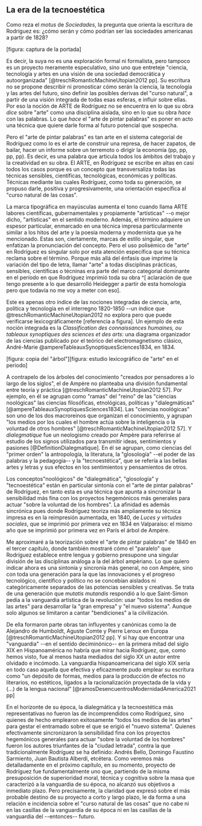 ## La era de la tecnoestética

Como reza el *motus* de *Sociedades*, la pregunta que orienta la escritura de Rodríguez es: ¿cómo serán y cómo podrían ser las sociedades americanas a partir de 1828? 

[figura: captura de la portada]

Es decir, la suya no es una exploración formal ni formalista, pero tampoco es un proyecto meramente especulativo, sino uno que entreteje "ciencia, tecnología y artes en una visión de una sociedad democrática y autoorganizada" [@treschRomanticMachineUtopian2012 pp]. Su escritura no se propone describir ni pronosticar cómo serán la ciencia, la tecnología y las artes del futuro, sino definir las posibles derivas del "curso natural", a partir de una visión integrada de todas esas esferas, e influir sobre ellas. Por eso la noción de ARTE de Rodríguez no se encuentra en lo que su obra *dice* sobre "arte" como una disciplina aislada, sino en lo que su obra *hace* con las palabras. Lo que *hace* el "arte de pintar palabras" es poner en acto una técnica que quiere darle forma al futuro potencial que sospecha.

Pero el "arte de pintar palabras" es tan arte en el sistema categorial de Rodríguez como lo es el arte de construir una represa, de hacer zapatos, de bailar, hacer un informe sobre un terremoto o dirigir la economía (pp, pp, pp, pp). Es decir, es una palabra que articula todos los  ámbitos del trabajo y la creatividad en su obra. El ARTE, en Rodríguez se escribe en altas en casi todos los casos porque es un concepto que transversaliza todas las técnicas sensibles, científicas, tecnológicas, económicas y políticas.  Técnicas mediante las cuales Rodríguez, como toda su generación, se propuso darle, positiva y progresivamente, una orientación específica al "curso natural de las cosas".

La marca tipográfica en mayúsculas aumenta el tono cuando llama ARTE labores científicas, gubernamentales y propiamente "artísticas" --o mejor dicho, "artísticas" en el sentido moderno. Además, el término adquiere un espesor particular, enmarcado en una técnica impresa particularmente similar a los hitos del arte y la poesía moderna y modernista que ya he mencionado. Estas son, ciertamente, marcas de estilo singular, que enfatizan la pronunciación del concepto. Pero el uso polisémico de "arte" en Rodríguez es singular solo por esta atención específica que su técnica reclama sobre el término. Porque más allá del énfasis que imprime la variación del tipo de letra, llamar "arte" a todas disciplinas prácticas, sensibles, científicas o técninas era parte del marco categorial dominante en el período en que Rodríguez imprimió toda su obra ^[ aclaración de que tengo presente a lo que desarrolló Heidegger a partir de esta homología pero que todavía no me voy a meter con eso]. 

Este es apenas otro índice de las nociones integradas de ciencia, arte, política y tecnología en el interregno 1820-1850 --un índice que @treschRomanticMachineUtopian2012 no explora pero que puede verificarse lexicográficamente [referencia a figura]. Un ejemplo de esta noción integrada es la *Classification des connaissances humaines, ou tableaux synoptiques des sciences et des arts*: una diagrama organizador de las ciencias publicado por el teórico del electromagnetismo clásico, André-Marie @ampereTableauxSynoptiquesSciences1834, en 1834. 

[figura: copia del "árbol"][figura: estudio lexicográfico de "arte" en el periodo]

A contrapelo de los árboles del conocimiento "creados por pensadores a lo largo de los siglos", el de Ampère no planteaba una división fundamental entre teoría y práctica [@treschRomanticMachineUtopian2012 57]. Por ejemplo, en él se agrupan como "ramas" del "reino" de las "ciencias noológicas" las ciencias filosóficas, etnológicas, políticas y "dialegmáticas" [@ampereTableauxSynoptiquesSciences1834]. Las "ciencias noológicas" son uno de los dos macroreinos que organizan el conocimiento, y agrupan "los medios por los cuales el hombre actúa sobre la inteligencia o la voluntad de otros hombres" [@treschRomanticMachineUtopian2012 57].  Y *dialegmatique* fue un neologismo creado por Ampère para referirse al estudio de los signos utilizados para transmitir ideas, sentimientos y pasiones [@DefinitionDialegmatique]. En él se agrupan, como ciencias del "primer orden" la antropología, la literatura, la "glosología" --el poder de las palabras y la pedagogía-- y la "tecnoestética", que se refería a las bellas artes y letras y sus efectos en los sentimientos y pensamientos de otros. 

 Los conceptos"noológicos" de "dialegmática", "glosología" y "tecnoestética" están en particular sintonía con el "arte de pintar palabras" de Rodríguez, en tanto esta es una técnica que apunta a sincronizar la sensibilidad más fina con los proyectos hegemónicos más generales para actuar "sobre la voluntad de los hombres". La afinidad es además sincrónica pues donde Rodríguez teoriza más ampliamente su técnica impresa es en la reimpresión aumentada, en 1840, de *Luces y virtudes sociales*, que se imprimió por primera vez en 1834 en Valparaíso: el mismo año que se imprimió por primera vez en París el árbol de Ampère. 

Me aproximaré a la teorización sobre el "arte de pintar palabras" de 1840 en el tercer capítulo, donde también mostraré cómo el "paralelo" que Rodríguez establece entre lengua y gobierno presupone una singular división de las disciplinas análoga a la del árbol ampèriano. Lo que quiero indicar ahora es una sintonía y sincronía más general, no con Ampère, sino con toda una generación para la que las innovaciones y el progreso tecnológico, científico y político no se concebían aislados ni categóricamente separados de las potencias sensibles y creativas. Se trata de una generación que *mutatis mutandis* respondió a lo que Saint-Simon pedía a la vanguardia artística de la revolución:  usar "todos los medios de las artes" para desarrollar la "gran empresa" y "el nuevo sistema". Aunque solo algunos se limitaron a cantar "bendiciones" a la cilvilización.

De ella formaron parte obras tan influyentes y canónicas como la de Alejandro de Humboldt, Aguste Comte y Pierre Leroux en Europa [@treschRomanticMachineUtopian2012 pp]. Y si hay que encontrar una "vanguardia" --en el sentido deciminónico-- en la primera mitad del siglo XIX en Hispanoamérica no habría que mirar hacia Rodríguez, que, como hemos visto, fue al menos hasta mediados del siglo XX un autor entre olvidado e incómodo. La vanguardia hispanoamericana del siglo XIX sería en todo caso aquella que efectiva y eficazmente pudo emplear su escritura como "un depósito de formas, medios para la producción de efectos no literarios, no estéticos, ligados a la racionalización proyectada de la vida y (...) de la lengua nacional” [@ramosDesencuentrosModernidadAmerica2021 pp]

En el horizonte de su época, la dialegmática y la tecnoestética más representativas no fueron las de incomprendidos como Rodríguez, sino quienes de hecho emplearon exitosamente "todos los medios de las artes" para gestar el entramado sobre el que se erigió el "nuevo sistema". Quienes efectivamente sincronizaron la sensibilidad fina con los proyectos hegemónicos generales para actuar "sobre la voluntad de los hombres" fueron los autores triunfantes de la "ciudad letrada", contra la que tradicionalmente Rodríguez se ha definido: Andrés Bello, Domingo Faustino Sarmiento, Juan Bautista Alberdi, etcétera. Como veremos más detalladamente en el próximo capítulo, en su momento, proyecto de Rodríguez fue fundamentalmente uno que, partiendo de la misma presuposición de superioridad moral, técnica y cognitiva sobre la masa que caracterizó a la vanguardia de su época, no alcanzó sus objetivos a inmediato plazo. Pero precisamente, la claridad que expresó sobre el más probable destino de su proyecto a corto y largo plazo, le da forma a una relación e incidencia sobre el "curso natural de las cosas" que no cabe ni en las casillas de la vanguardia de su época ni en las casillas de la vanguardia del --entonces-- futuro.